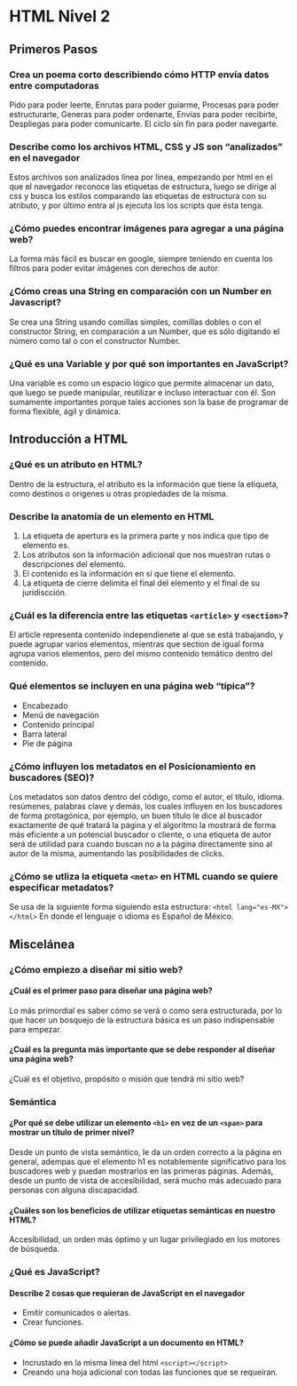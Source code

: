 # HTML Nivel 2

## Primeros Pasos

### Crea un poema corto describiendo cómo HTTP envía datos entre computadoras

Pido para poder leerte,
Enrutas para poder guiarme,
Procesas para poder estructurarte,
Generas para poder ordenarte,
Envías para poder recibirte,
Despliegas para poder comunicarte.
El ciclo sin fin para poder navegarte.

### Describe como los archivos HTML, CSS y JS son “analizados” en el navegador

Estos archivos son analizados línea por linea, empezando por html en el que el navegador reconoce las etiquetas de estructura, luego se dirige al css y busca los estilos comparando las etiquetas de estructura con su atributo, y por último entra al js ejecuta los los scripts que ésta tenga.

### ¿Cómo puedes encontrar imágenes para agregar a una página web?

La forma más fácil es buscar en google, siempre teniendo en cuenta los filtros para poder evitar imágenes con derechos de autor.

### ¿Cómo creas una String en comparación con un Number en Javascript?

Se crea una String usando comillas simples, comillas dobles o con el constructor String, en comparación a un Number, que es sólo digitando el número como tal o con el constructor Number.

### ¿Qué es una Variable y por qué son importantes en JavaScript?

Una variable es como un espacio lógico que permite almacenar un dato, que luego se puede manipular, reutilizar e incluso interactuar con él. Son sumamente importantes porque tales acciones son la base de programar de forma flexible, ágil y dinámica.

## Introducción a HTML

### ¿Qué es un atributo en HTML?

Dentro de la estructura, el atributo es la información que tiene la etiqueta, como destinos o origenes u otras propiedades de la misma.

### Describe la anatomía de un elemento en HTML

1. La etiqueta de apertura es la primera parte y nos indica que tipo de elemento es.
2. Los atributos son la información adicional que nos muestran rutas o descripciones del elemento.
3. El contenido es la información en si que tiene el elemento.
4. La etiqueta de cierre delimita el final del elemento y el final de su juridiscción.

### ¿Cuál es la diferencia entre las etiquetas `<article>` y `<section>`?

El article representa contenido independienete al que se está trabajando, y puede agrupar varios elementos, mientras que section de igual forma agrupa varios elementos, pero del mismo contenido temático dentro del contenido.

### Qué elementos se incluyen en una página web “típica”?

- Encabezado
- Menú de navegación
- Contenido principal
- Barra lateral
- Pie de página

### ¿Cómo influyen los metadatos en el Posicionamiento en buscadores (SEO)?

Los metadatos son datos dentro del código, como el autor, el título, idioma. resúmenes, palabras clave y demás, los cuales influyen en los buscadores de forma protagónica, por ejemplo, un buen título le dice al buscador exactamente de qué tratará la página y el algoritmo la mostrará de forma más eficiente a un potencial buscador o cliente, o una etiqueta de autor será de utilidad para cuando buscan no a la página directamente sino al autor de la misma, aumentando las posibilidades de clicks.

### ¿Cómo se utliza la etiqueta `<meta>` en HTML cuando se quiere especificar metadatos?

Se usa de la siguiente forma siguiendo esta estructura:
`<html lang="es-MX"></html>`
En donde el lenguaje o idioma es Español de México.

## Miscelánea

### ¿Cómo empiezo a diseñar mi sitio web?

#### ¿Cuál es el primer paso para diseñar una página web?

Lo más primordial es saber cómo se verá o como sera estructurada, por lo que hacer un bosquejo de la estructura básica es un paso indispensable para empezar.

#### ¿Cuál es la pregunta más importante que se debe responder al diseñar una página web?

¿Cuál es el objetivo, propósito o misión que tendrá mi sitio web?

### Semántica

#### ¿Por qué se debe utilizar un elemento `<h1>` en vez de un `<span>` para mostrar un título de primer nivel?

Desde un punto de vista semántico, le da un orden correcto a la página en general, adempas que el elemento h1 es notablemente significativo para los buscadores web y puedan mostrarlos en las primeras páginas. Además, desde un punto de vista de accesibilidad, será mucho más adecuado para personas con alguna discapacidad.

#### ¿Cuáles son los beneficios de utilizar etiquetas semánticas en nuestro HTML?

Accesibilidad, un orden más óptimo y un lugar privilegiado en los motores de búsqueda.

### ¿Qué es JavaScript?

#### Describe 2 cosas que requieran de JavaScript en el navegador

- Emitir comunicados o alertas.
- Crear funciones.

#### ¿Cómo se puede añadir JavaScript a un documento en HTML?

- Incrustado en la misma línea del html `<script></script>`
- Creando una hoja adicional con todas las funciones que se requeiran.
